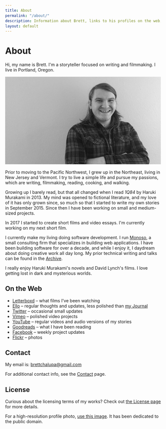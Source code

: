 ```yaml
---
title: About
permalink: "/about/"
description: Information about Brett, links to his profiles on the web, and how to get in touch.
layout: default
---
```


# About

<p class='intro'>
Hi, my name is Brett. I'm a storyteller focused on writing and filmmaking. I live in Portland, Oregon.
</p>

![Photo of Brett](/img/brett_about.jpg)

Prior to moving to the Pacific Northwest, I grew up in the Northeast,
living in New Jersey and Vermont. I try to live a simple life and
pursue my passions, which are writing, filmmaking, reading, cooking, and
walking.

Growing up I barely read, but that all changed when I read _1Q84_ by
Haruki Murakami in 2013. My mind was opened to fictional literature, and
my love of it has only grown since, so much so that I started to write
my own stories in September 2015. Since then I have been working on
small and medium-sized projects.

In 2017 I started to create short films and video essays. I'm currently
working on my next short film.

I currently make my living doing software development. I run <a
href='http://www.monoso.co'>Monoso</a>, a small consulting firm that
specializes in building web applications. I have been building software
for over a decade, and while I enjoy it, I daydream about doing creative
work all day long. My prior technical writing and talks can be found in
the [Archive](/archive/).

I really enjoy Haruki Murakami's novels and David Lynch's films.
I love getting lost in dark and mysterious worlds.

## On the Web

- [Letterboxd](https://letterboxd.com/brettchalupa) &ndash; what films I've been watching
- [Ello](https://ello.co/brettchalupa) &ndash; regular thoughts and updates, less polished than [my Journal](https://journal.brettchalupa.com)
- [Twitter](https://twitter.com/brettchalupa) &ndash; occasional small updates
- [Vimeo](https://vimeo.com/brettchalupa) &ndash; polished video projects
- [YouTube](https://www.youtube.com/channel/UC68s8MiLnOjqPLz2QcNtr8g) &ndash; regular videos and audio versions of my stories
- [Goodreads](https://www.goodreads.com/brettchalupa) &ndash; what I have been reading
- [Facebook](https://www.facebook.com/Brett-Chalupa-607963962732935/) &ndash; weekly project updates
- [Flickr](https://www.flickr.com/photos/brettchalupa/) &ndash; photos

## Contact

My email is: [brettchalupa@gmail.com](mailto:brettchalupa@gmail.com)

For additional contact info, see the [Contact](/contact/) page.

## License

Curious about the licensing terms of my works? Check out [the
License page](/license) for more details.

For a high-resolution profile photo, [use this image](https://www.flickr.com/photos/brettchalupa/31332288711). It has been dedicated to the public domain.
